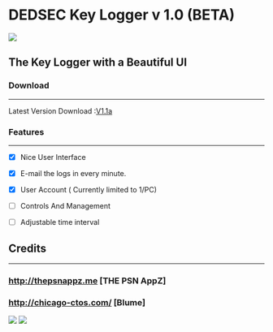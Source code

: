 # DEDSEC Key Logger v 1.0 (BETA)
![](http://i.imgur.com/60LYyEh.jpg)
## The Key Logger with a Beautiful UI

### Download
-------------

Latest Version Download :[V1.1a]( https://github.com/PSNAppz/KeyLogger/releases/tag/v1.1a-beta)

### Features 
--------------------
- [x] Nice User Interface 
- [x] E-mail the logs in every minute.
- [x] User Account ( Currently limited to 1/PC)
- [ ] Controls And Management
- [ ] Adjustable time interval


## Credits
------
###  http://thepsnappz.me [THE PSN AppZ]
### http://chicago-ctos.com/ [Blume]
![](http://i.imgur.com/PtaBPqJ.jpg)
![](http://i.imgur.com/MEqEABE.jpg)
